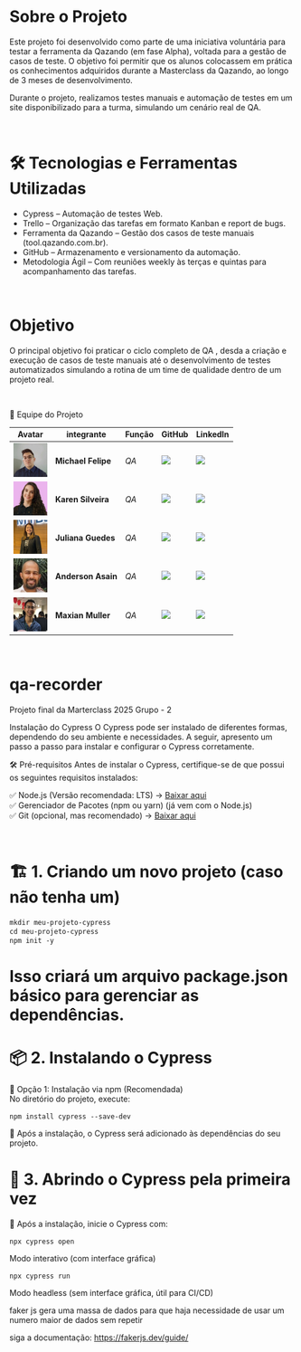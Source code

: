 # Sobre o Projeto

Este projeto foi desenvolvido como parte de uma iniciativa voluntária para testar a ferramenta da Qazando (em fase Alpha), voltada para a gestão de casos de teste. O objetivo foi permitir que os alunos colocassem em prática os conhecimentos adquiridos durante a Masterclass da Qazando, ao longo de 3 meses de desenvolvimento.

Durante o projeto, realizamos testes manuais e automação de testes em um site disponibilizado para a turma, simulando um cenário real de QA.

<br>

# 🛠 Tecnologias e Ferramentas Utilizadas

* Cypress – Automação de testes Web.
* Trello – Organização das tarefas em formato Kanban e report de bugs.
* Ferramenta da Qazando – Gestão dos casos de teste manuais (tool.qazando.com.br).
* GitHub – Armazenamento e versionamento da automação.
* Metodologia Ágil – Com reuniões weekly às terças e quintas para acompanhamento das tarefas.

 <br>

# Objetivo
O principal objetivo foi praticar o ciclo completo de QA , desda  a criação e execução de casos de teste manuais até o desenvolvimento de testes automatizados simulando a rotina de um time de qualidade dentro de um projeto real.

<br>

👥 Equipe do Projeto

| Avatar            							| integrante         | Função           		| GitHub                                                      | LinkedIn                                              |
| -------------------------------------------- | ---------------- | ---------------- | -------------------------------------------------------------- | ----------------------------------------------------- |
| <img src = "document/Michael.jpeg" width="60" >|__Michael Felipe__| *QA* | [![](https://bit.ly/3f9Xo0P)](https://github.com/Michaelfss/Michaelfss) | [![](https://bit.ly/2P1ZogM)](https://www.linkedin.com/in/michael-felipe-573b64167) |
| <img src = "document/Karen.jpeg" width="60" >|__Karen Silveira__| *QA* | [![](https://bit.ly/3f9Xo0P)](https://github.com/karennsilveiraa)      | [![](https://bit.ly/2P1ZogM)](https://www.linkedin.com/in/karensilveiradacunha/) |
| <img src = "document/Juliana.jpeg" width="60" >|__Juliana Guedes__| *QA* | [![](https://bit.ly/3f9Xo0P)](https://github.com/julianaguedes) | [![](https://bit.ly/2P1ZogM)](https://www.linkedin.com/in/julianagueds/) |
| <img src = "document/Anderson.jpeg" width="60" >|__Anderson Asain__| *QA* | [![](https://bit.ly/3f9Xo0P)]() | [![](https://bit.ly/2P1ZogM)](https://www.linkedin.com/in/anderson-araujo-9b0207236/) |
| <img src = "document/Maxian.jpeg" width="60" >|__Maxian Muller__| *QA* | [![](https://bit.ly/3f9Xo0P)](https://github.com/Maxianrodrigues) | [![](https://bit.ly/2P1ZogM)](https://www.linkedin.com/in/maxian-muller-14a30437/) |



<br>

# qa-recorder
Projeto final da Marterclass 2025 Grupo - 2



Instalação do Cypress
O Cypress pode ser instalado de diferentes formas, dependendo do seu ambiente e necessidades. A seguir, apresento um passo a passo para instalar e configurar o Cypress corretamente.

🛠️ Pré-requisitos
Antes de instalar o Cypress, certifique-se de que possui os seguintes requisitos instalados:

✅ Node.js (Versão recomendada: LTS) → [Baixar aqui](https://nodejs.org/pt/download) <br>
✅ Gerenciador de Pacotes (npm ou yarn) (já vem com o Node.js) <br>
✅ Git (opcional, mas recomendado) → [Baixar aqui](https://git-scm.com/downloads) <br>

  <br>

# 🏗️ 1. Criando um novo projeto (caso não tenha um)


  ```
  mkdir meu-projeto-cypress
  cd meu-projeto-cypress
  npm init -y
  ```
# Isso criará um arquivo package.json básico para gerenciar as dependências.

# 📦 2. Instalando o Cypress
🔹 Opção 1: Instalação via npm (Recomendada) <br>
    No diretório do projeto, execute: <br>
  ```
  npm install cypress --save-dev
  ```
🔹 Após a instalação, o Cypress será adicionado às dependências do seu projeto. <br>

# 🚀 3. Abrindo o Cypress pela primeira vez <br>
🔹 Após a instalação, inicie o Cypress com: <br>
```
npx cypress open
```
Modo interativo (com interface gráfica)

```
npx cypress run
```
Modo headless (sem interface gráfica, útil para CI/CD)

faker js gera uma massa de dados para que haja necessidade de usar um numero maior de dados sem repetir 

siga a documentação: https://fakerjs.dev/guide/
